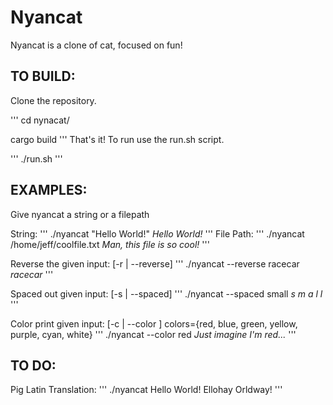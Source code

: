 # Nyancat
Nyancat is a clone of cat, focused on fun!

## TO BUILD:
Clone the repository. 

'''
cd nynacat/

cargo build
'''
That's it! To run use the run.sh script.

'''
./run.sh <args>
'''

## EXAMPLES:
Give nyancat a string or a filepath

String:
'''
./nyancat "Hello World!"
*Hello World!*
'''
File Path:
'''
./nyancat /home/jeff/coolfile.txt
*Man, this file is so cool!*
'''

Reverse the given input: [-r | --reverse]
'''
./nyancat --reverse racecar
*racecar*
'''

Spaced out given input: [-s | --spaced]
'''
./nyancat --spaced small
*s m a l l*
'''

Color print given input: [-c <COLOR> | --color <COLOR>] colors={red, blue, green, yellow, purple, cyan, white}
'''
./nyancat --color red
*Just imagine I'm red...*
'''

## TO DO:

Pig Latin Translation:
'''
./nyancat Hello World!
Ellohay Orldway!
'''